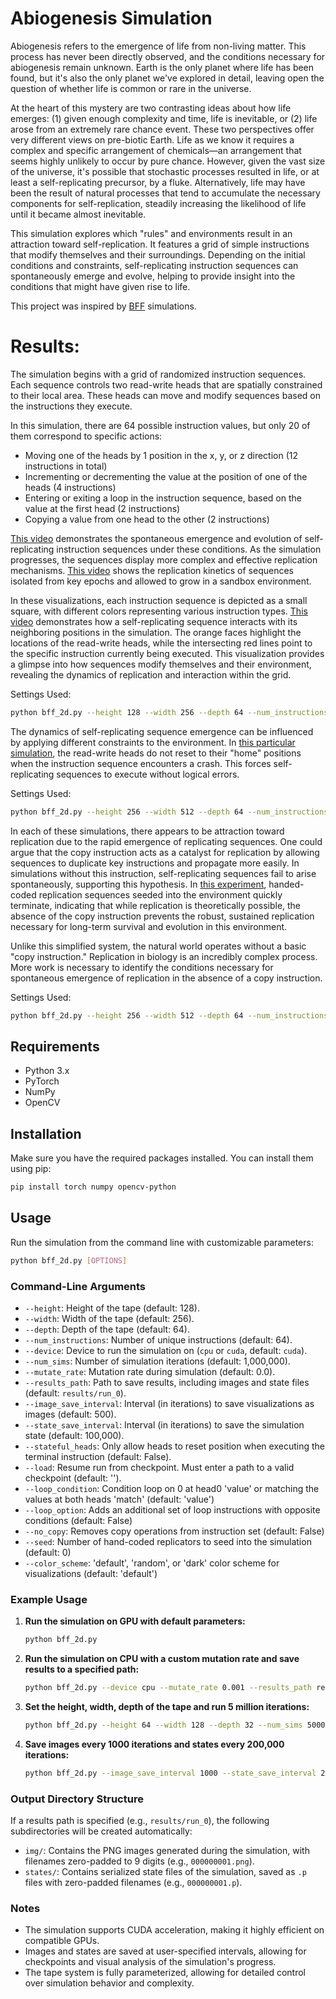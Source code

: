 # Abiogenesis Simulation

Abiogenesis refers to the emergence of life from non-living matter. This process has never been directly observed, and the conditions necessary for abiogenesis remain unknown. Earth is the only planet where life has been found, but it's also the only planet we've explored in detail, leaving open the question of whether life is common or rare in the universe.

At the heart of this mystery are two contrasting ideas about how life emerges: (1) given enough complexity and time, life is inevitable, or (2) life arose from an extremely rare chance event. These two perspectives offer very different views on pre-biotic Earth. Life as we know it requires a complex and specific arrangement of chemicals—an arrangement that seems highly unlikely to occur by pure chance. However, given the vast size of the universe, it's possible that stochastic processes resulted in life, or at least a self-replicating precursor, by a fluke. Alternatively, life may have been the result of natural processes that tend to accumulate the necessary components for self-replication, steadily increasing the likelihood of life until it became almost inevitable.

This simulation explores which "rules" and environments result in an attraction toward self-replication. It features a grid of simple instructions that modify themselves and their surroundings. Depending on the initial conditions and constraints, self-replicating instruction sequences can spontaneously emerge and evolve, helping to provide insight into the conditions that might have given rise to life.

This project was inspired by [BFF](https://arxiv.org/pdf/2406.19108) simulations.

# Results:

The simulation begins with a grid of randomized instruction sequences. Each sequence controls two read-write heads that are spatially constrained to their local area. These heads can move and modify sequences based on the instructions they execute.

In this simulation, there are 64 possible instruction values, but only 20 of them correspond to specific actions:

- Moving one of the heads by 1 position in the x, y, or z direction (12 instructions in total)
- Incrementing or decrementing the value at the position of one of the heads (4 instructions)
- Entering or exiting a loop in the instruction sequence, based on the value at the first head (2 instructions)
- Copying a value from one head to the other (2 instructions)

[This video](https://www.youtube.com/watch?v=P-fpHKOhPSg) demonstrates the spontaneous emergence and evolution of self-replicating instruction sequences under these conditions. As the simulation progresses, the sequences display more complex and effective replication mechanisms. [This video](https://www.youtube.com/watch?v=xsQBqFXrb7Q) shows the replication kinetics of sequences isolated from key epochs and allowed to grow in a sandbox environment.

In these visualizations, each instruction sequence is depicted as a small square, with different colors representing various instruction types. [This video](https://studio.youtube.com/video/TP4nlFbBFIQ/edit) demonstrates how a self-replicating sequence interacts with its neighboring positions in the simulation. The orange faces highlight the locations of the read-write heads, while the intersecting red lines point to the specific instruction currently being executed. This visualization provides a glimpse into how sequences modify themselves and their environment, revealing the dynamics of replication and interaction within the grid.

Settings Used:
```bash
python bff_2d.py --height 128 --width 256 --depth 64 --num_instructions 64 --num_sims 5000000
```

The dynamics of self-replicating sequence emergence can be influenced by applying different constraints to the environment. In [this particular simulation](https://www.youtube.com/watch?v=zefGNLQRyCY), the read-write heads do not reset to their "home" positions when the instruction sequence encounters a crash. This forces self-replicating sequences to execute without logical errors.

Settings Used:
```bash
python bff_2d.py --height 256 --width 512 --depth 64 --num_instructions 64 --num_sims 24000000 --stateful_heads True
```

In each of these simulations, there appears to be attraction toward replication due to the rapid emergence of replicating sequences. One could argue that the copy instruction acts as a catalyst for replication by allowing sequences to duplicate key instructions and propagate more easily. In simulations without this instruction, self-replicating sequences fail to arise spontaneously, supporting this hypothesis. In [this experiment](https://www.youtube.com/watch?v=C-p72uG-gEk), handed-coded replication sequences seeded into the environment quickly terminate, indicating that while replication is theoretically possible, the absence of the copy instruction prevents the robust, sustained replication necessary for long-term survival and evolution in this environment. 

Unlike this simplified system, the natural world operates without a basic "copy instruction." Replication in biology is an incredibly complex process. More work is necessary to identify the conditions necessary for spontaneous emergence of replication in the absence of a copy instruction.

Settings Used:
```bash
python bff_2d.py --height 256 --width 512 --depth 64 --num_instructions 64 --num_sims 24000000 --loop_condition both --mutate_rate 0.00001 --no_copy --seed 200000
```

## Requirements

- Python 3.x
- PyTorch
- NumPy
- OpenCV

## Installation

Make sure you have the required packages installed. You can install them using pip:

```bash
pip install torch numpy opencv-python
```

## Usage

Run the simulation from the command line with customizable parameters:

```bash
python bff_2d.py [OPTIONS]
```

### Command-Line Arguments

- `--height`: Height of the tape (default: 128).
- `--width`: Width of the tape (default: 256).
- `--depth`: Depth of the tape (default: 64).
- `--num_instructions`: Number of unique instructions (default: 64).
- `--device`: Device to run the simulation on (`cpu` or `cuda`, default: `cuda`).
- `--num_sims`: Number of simulation iterations (default: 1,000,000).
- `--mutate_rate`: Mutation rate during simulation (default: 0.0).
- `--results_path`: Path to save results, including images and state files (default: `results/run_0`).
- `--image_save_interval`: Interval (in iterations) to save visualizations as images (default: 500).
- `--state_save_interval`: Interval (in iterations) to save the simulation state (default: 100,000).
- `--stateful_heads`: Only allow heads to reset position when executing the terminal instruction (default: False).
- `--load`: Resume run from checkpoint. Must enter a path to a valid checkpoint (default: '').
- `--loop_condition`: Condition loop on 0 at head0 'value' or matching the values at both heads 'match' (default: 'value')
- `--loop_option`: Adds an additional set of loop instructions with opposite conditions (default: False)
- `--no_copy`: Removes copy operations from instruction set (default: False)
- `--seed`: Number of hand-coded replicators to seed into the simulation (default: 0)
- `--color_scheme`: 'default', 'random', or 'dark' color scheme for visualizations (default: 'default')

### Example Usage

1. **Run the simulation on GPU with default parameters:**

    ```bash
    python bff_2d.py
    ```

2. **Run the simulation on CPU with a custom mutation rate and save results to a specified path:**

    ```bash
    python bff_2d.py --device cpu --mutate_rate 0.001 --results_path results/run_1
    ```

3. **Set the height, width, depth of the tape and run 5 million iterations:**

    ```bash
    python bff_2d.py --height 64 --width 128 --depth 32 --num_sims 5000000
    ```

4. **Save images every 1000 iterations and states every 200,000 iterations:**

    ```bash
    python bff_2d.py --image_save_interval 1000 --state_save_interval 200000
    ```

### Output Directory Structure

If a results path is specified (e.g., `results/run_0`), the following subdirectories will be created automatically:

- `img/`: Contains the PNG images generated during the simulation, with filenames zero-padded to 9 digits (e.g., `000000001.png`).
- `states/`: Contains serialized state files of the simulation, saved as `.p` files with zero-padded filenames (e.g., `000000001.p`).

### Notes

- The simulation supports CUDA acceleration, making it highly efficient on compatible GPUs.
- Images and states are saved at user-specified intervals, allowing for checkpoints and visual analysis of the simulation's progress.
- The tape system is fully parameterized, allowing for detailed control over simulation behavior and complexity.
